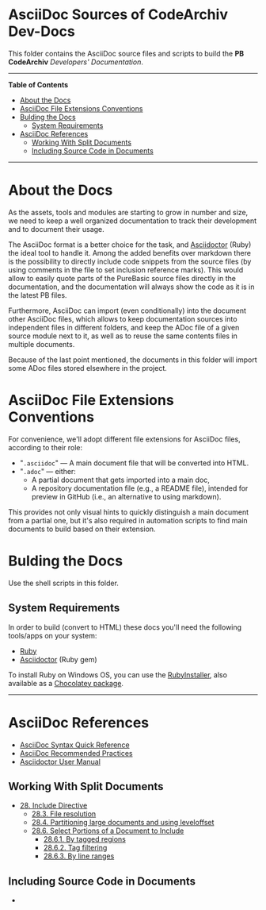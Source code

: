 # AsciiDoc Sources of CodeArchiv Dev-Docs

This folder contains the AsciiDoc source files and scripts to build the __PB CodeArchiv__ _Developers' Documentation_.


-----

**Table of Contents**

<!-- MarkdownTOC autolink="true" bracket="round" autoanchor="false" lowercase="only_ascii" uri_encoding="true" levels="1,2,3" -->

- [About the Docs](#about-the-docs)
- [AsciiDoc File Extensions Conventions](#asciidoc-file-extensions-conventions)
- [Bulding the Docs](#bulding-the-docs)
    - [System Requirements](#system-requirements)
- [AsciiDoc References](#asciidoc-references)
    - [Working With Split Documents](#working-with-split-documents)
    - [Including Source Code in Documents](#including-source-code-in-documents)

<!-- /MarkdownTOC -->

-----

# About the Docs

As the assets, tools and modules are starting to grow in number and size, we need to keep a well organized documentation to track their development and to document their usage.

The AsciiDoc format is a better choice for the task, and [Asciidoctor]  (Ruby) the ideal tool to handle it. Among the added benefits over markdown there is the possibility to directly include code snippets from the source files (by using comments in the file to set inclusion reference marks). This would allow to easily quote parts of the PureBasic source files directly in the documentation, and the documentation will always show the code as it is in the latest PB files.

Furthermore, AsciiDoc can import (even conditionally) into the document other AsciiDoc files, which allows to keep documentation sources into independent files in different folders, and keep the ADoc file of a given source module next to it, as well as to reuse the same contents files in multiple documents.

Because of the last point mentioned, the documents in this folder will import some ADoc files stored elsewhere in the project.

# AsciiDoc File Extensions Conventions

For convenience, we'll adopt different file extensions for AsciiDoc files, according to their role:

- "`.asciidoc`" — A main document file that will be converted into HTML.
- "`.adoc`" — either:
    + A partial document that gets imported into a main doc,
    + A repository documentation file (e.g., a README file), intended for preview in GitHub (i.e., an alternative to using markdown).

This provides not only visual hints to quickly distinguish a main document from a partial one, but it's also required in automation scripts to find main documents to build based on their extension.

# Bulding the Docs

Use the shell scripts in this folder.

## System Requirements

In order to build (convert to HTML) these docs you'll need the following tools/apps on your system:

- [Ruby]
- [Asciidoctor][Asciidoctor GitHub]  (Ruby gem)

To install Ruby on Windows OS, you can use the [RubyInstaller], also available as a [Chocolatey package][Chocolatey Ruby].


-------------------------------------------------------------------------------

# AsciiDoc References

- [AsciiDoc Syntax Quick Reference]
- [AsciiDoc Recommended Practices]
- [Asciidoctor User Manual]

## Working With Split Documents

- [28. Include Directive]
    + [28.3. File resolution]
    + [28.4. Partitioning large documents and using leveloffset]
    + [28.6. Select Portions of a Document to Include]
        * [28.6.1. By tagged regions]
        * [28.6.2. Tag filtering]
        * [28.6.3. By line ranges]

## Including Source Code in Documents

- [46. Syntax Highlighting Source Code]: https://asciidoctor.org/docs/user-manual/#source-code-blocks


<!-----------------------------------------------------------------------------
                               REFERENCE LINKS                                
------------------------------------------------------------------------------>

[Asciidoctor]: https://asciidoctor.org/ "Visit Asciidoctor website"

[Asciidoctor GitHub]: https://github.com/asciidoctor/asciidoctor "Visit Asciidoctor repository on GitHub"

[Ruby]: https://www.ruby-lang.org
[RubyInstaller]: https://rubyinstaller.org/
[Chocolatey Ruby]: https://chocolatey.org/packages/ruby

<!-- AsciiDoc Docs and Guides -->

[AsciiDoc Recommended Practices]: https://asciidoctor.org/docs/asciidoc-recommended-practices/
[AsciiDoc Syntax Quick Reference]: https://asciidoctor.org/docs/asciidoc-syntax-quick-reference/

<!-- AsciiDoctor User Manual  -->

[Asciidoctor User Manual]: https://asciidoctor.org/docs/user-manual/

[28. Include Directive]: https://asciidoctor.org/docs/user-manual/#include-directive
[28.3. File resolution]: https://asciidoctor.org/docs/user-manual/#include-resolution
[28.4. Partitioning large documents and using leveloffset]: https://asciidoctor.org/docs/user-manual/#include-partitioning
[28.6. Select Portions of a Document to Include]: https://asciidoctor.org/docs/user-manual/#include-partial
[28.6.1. By tagged regions]: https://asciidoctor.org/docs/user-manual/#by-tagged-regions
[28.6.2. Tag filtering]: https://asciidoctor.org/docs/user-manual/#tag-filtering
[28.6.3. By line ranges]: https://asciidoctor.org/docs/user-manual/#by-line-ranges

[46. Syntax Highlighting Source Code]: https://asciidoctor.org/docs/user-manual/#source-code-blocks

<!-- EOF -->
